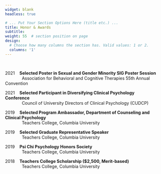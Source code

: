 ```yaml
---
widget: blank
headless: true

# ... Put Your Section Options Here (title etc.) ...
title: Honor & Awards
subtitle:
weight: 55  # section position on page
design:
  # Choose how many columns the section has. Valid values: 1 or 2.
  columns: '1'
---
```

<br/>
<p>2021&nbsp;&nbsp;&nbsp;&nbsp;<b>Selected Poster in Sexual and Gender Minority SIG Poster Session</b><br/>
  &nbsp;&nbsp;&nbsp;&nbsp;&nbsp;&nbsp;&nbsp;&nbsp;&nbsp;&nbsp;&nbsp;&nbsp;&nbsp;&nbsp;Association for Behavioral and Cognitive Therapies 55th Annual Convention</p>

<p>2021&nbsp;&nbsp;&nbsp;&nbsp;<b>Selected Participant in Diversifying Clinical Psychology Conference</b><br/>
  &nbsp;&nbsp;&nbsp;&nbsp;&nbsp;&nbsp;&nbsp;&nbsp;&nbsp;&nbsp;&nbsp;&nbsp;&nbsp;&nbsp;Council of University Directors of Clinical Psychology (CUDCP)</p>

<p>2019&nbsp;&nbsp;&nbsp;&nbsp;<b>Selected Program Ambassador, Department of Counseling and Clinical Psychology</b><br/>
  &nbsp;&nbsp;&nbsp;&nbsp;&nbsp;&nbsp;&nbsp;&nbsp;&nbsp;&nbsp;&nbsp;&nbsp;&nbsp;&nbsp;Teachers College, Columbia University</p>

<p>2019&nbsp;&nbsp;&nbsp;&nbsp;<b>Selected Graduate Representative Speaker</b><br/>
  &nbsp;&nbsp;&nbsp;&nbsp;&nbsp;&nbsp;&nbsp;&nbsp;&nbsp;&nbsp;&nbsp;&nbsp;&nbsp;&nbsp;Teachers College, Columbia University</p>

<p>2019&nbsp;&nbsp;&nbsp;&nbsp;<b>Psi Chi Psychology Honors Society</b><br/>
  &nbsp;&nbsp;&nbsp;&nbsp;&nbsp;&nbsp;&nbsp;&nbsp;&nbsp;&nbsp;&nbsp;&nbsp;&nbsp;&nbsp;Teachers College, Columbia University</p>

<p>2018&nbsp;&nbsp;&nbsp;&nbsp;<b>Teachers College Scholarship ($2,500, Merit-based)</b><br/>
  &nbsp;&nbsp;&nbsp;&nbsp;&nbsp;&nbsp;&nbsp;&nbsp;&nbsp;&nbsp;&nbsp;&nbsp;&nbsp;&nbsp;Teachers College, Columbia University</p>
